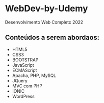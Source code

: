 # WebDev-by-Udemy
Desenvolvimento Web Completo 2022
 ## Conteúdos a serem abordaos:
 - HTML5
 - CSS3
 - BOOTSTRAP
 - JavaScript
 - ECMAScript
 - Apacha, PHP, MySQL
 - JQuery
 - MVC com PHP
 - IONIC
 - WordPress

